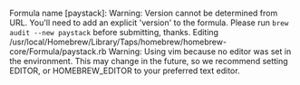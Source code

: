 Formula name [paystack]: 
Warning: Version cannot be determined from URL.
You'll need to add an explicit 'version' to the formula.
Please run `brew audit --new paystack` before submitting, thanks.
Editing /usr/local/Homebrew/Library/Taps/homebrew/homebrew-core/Formula/paystack.rb
Warning: Using vim because no editor was set in the environment.
This may change in the future, so we recommend setting EDITOR,
or HOMEBREW_EDITOR to your preferred text editor.